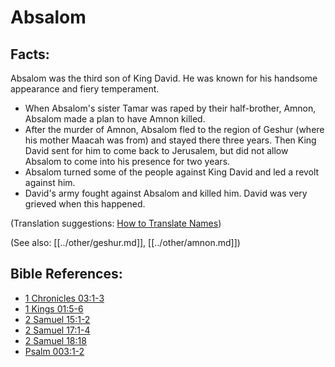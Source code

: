 # Absalom #

## Facts: ##

Absalom was the third son of King David. He was known for his handsome appearance and fiery temperament.

* When Absalom's sister Tamar was raped by their half-brother, Amnon, Absalom made a plan to have Amnon killed.
* After the murder of Amnon, Absalom fled to the region of Geshur (where his mother Maacah was from) and stayed there three years. Then King David sent for him to come back to Jerusalem, but did not allow Absalom to come into his presence for two years.
* Absalom turned some of the people against King David and led a revolt against him.
* David's army fought against Absalom and killed him. David was very grieved when this happened.

(Translation suggestions: [How to Translate Names](en/ta-vol1/translate/man/translate-names))

(See also: [[../other/geshur.md]], [[../other/amnon.md]])

## Bible References: ##

* [1 Chronicles 03:1-3](en/tn/1ch/help/03/01)
* [1 Kings 01:5-6](en/tn/1ki/help/01/05)
* [2 Samuel 15:1-2](en/tn/2sa/help/15/01)
* [2 Samuel 17:1-4](en/tn/2sa/help/17/01)
* [2 Samuel 18:18](en/tn/2sa/help/18/18)
* [Psalm 003:1-2](en/tn/psa/help/03/01)